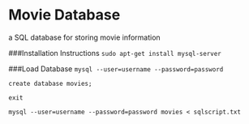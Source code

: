 Movie Database
==============

a SQL database for storing movie information

###Installation Instructions
```sudo apt-get install mysql-server```

###Load Database
```mysql --user=username --password=password```

```create database movies;```

```exit```

```mysql --user=username --password=password movies < sqlscript.txt```
